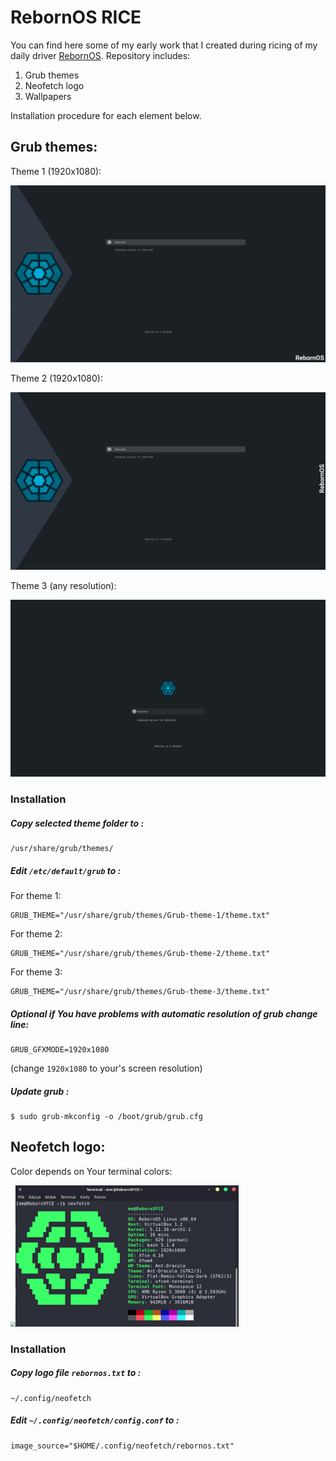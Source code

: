 # RebornOS RICE

You can find here some of my early work that I created during ricing of my daily driver [RebornOS](https://rebornos.org/). Repository includes:

1. Grub themes
2. Neofetch logo
3. Wallpapers

Installation procedure for each element below.

## Grub themes:


Theme 1 (1920x1080):

![](https://github.com/elkrien/RebornOS-rice/blob/main/theme1.png?raw=true)

Theme 2 (1920x1080):

![](https://github.com/elkrien/RebornOS-rice/blob/main/theme2.png?raw=true)

Theme 3 (any resolution):

![](https://github.com/elkrien/RebornOS-rice/blob/main/theme3.png?raw=true)

### Installation

##### Copy selected theme folder to :
```shell
/usr/share/grub/themes/
```
##### Edit `/etc/default/grub` to :

For theme 1:
```shell
GRUB_THEME="/usr/share/grub/themes/Grub-theme-1/theme.txt"
```

For theme 2:
```shell
GRUB_THEME="/usr/share/grub/themes/Grub-theme-2/theme.txt"
```

For theme 3:
```shell
GRUB_THEME="/usr/share/grub/themes/Grub-theme-3/theme.txt"
```
##### Optional if You have problems with automatic resolution of grub change line:

```shell
GRUB_GFXMODE=1920x1080
```

(change `1920x1080` to your's screen resolution)

##### Update grub :

```shell
$ sudo grub-mkconfig -o /boot/grub/grub.cfg
```



## Neofetch logo:

Color depends on Your terminal colors:

<img src="https://github.com/elkrien/RebornOS-grub/blob/main/neofetch1.png?raw=true" style="zoom:50%;" /><img src="https://github.com/elkrien/RebornOS-rice/blob/main/neofetch2.png?raw=true" style="zoom:50%;" />

### Installation

##### Copy logo file `rebornos.txt` to :

```shell
~/.config/neofetch
```

##### Edit `~/.config/neofetch/config.conf` to :

```shell
image_source="$HOME/.config/neofetch/rebornos.txt" 
```

##### 